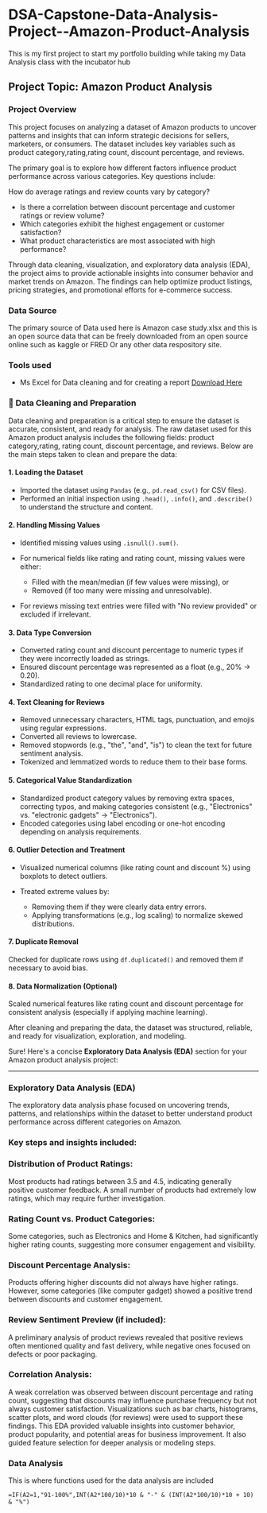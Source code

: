 # DSA-Capstone-Data-Analysis-Project--Amazon-Product-Analysis
This is my first project to start my portfolio building while taking my Data Analysis class with the incubator hub

 ## Project Topic: Amazon Product Analysis

 ### Project Overview
This project focuses on analyzing a dataset of Amazon products to uncover patterns and insights that can inform strategic decisions for sellers, marketers, or consumers. The dataset includes key variables such as product category,rating,rating count, discount percentage, and reviews.

The primary goal is to explore how different factors influence product performance across various categories. Key questions include:

 How do average ratings and review counts vary by category?
 - Is there a correlation between discount percentage and customer ratings or review volume?
 - Which categories exhibit the highest engagement or customer satisfaction?
 - What product characteristics are most associated with high performance?

Through data cleaning, visualization, and exploratory data analysis (EDA), the project aims to provide actionable insights into consumer behavior and market trends on Amazon. The findings can help optimize product listings, pricing strategies, and promotional efforts for e-commerce success.

### Data Source
The primary source of Data used here is Amazon case study.xlsx and this is an open source data that can be freely downloaded from an open source online such as kaggle or FRED Or any other data respository site.

### Tools used
- Ms Excel for Data cleaning and for creating a report [Download Here](https://www.microsoft.com)


### 🧹 Data Cleaning and Preparation

Data cleaning and preparation is a critical step to ensure the dataset is accurate, consistent, and ready for analysis. The raw dataset used for this Amazon product analysis includes the following fields: product category,rating, rating count, discount percentage, and reviews. Below are the main steps taken to clean and prepare the data:

#### 1. Loading the Dataset

* Imported the dataset using `Pandas` (e.g., `pd.read_csv()` for CSV files).
* Performed an initial inspection using `.head()`, `.info()`, and `.describe()` to understand the structure and content.

#### 2. Handling Missing Values

* Identified missing values using `.isnull().sum()`.
* For numerical fields like rating and rating count, missing values were either:

  * Filled with the mean/median (if few values were missing), or
  * Removed (if too many were missing and unresolvable).
* For reviews missing text entries were filled with "No review provided" or excluded if irrelevant.

#### 3. Data Type Conversion

* Converted rating count and discount percentage to numeric types if they were incorrectly loaded as strings.
* Ensured discount percentage was represented as a float (e.g., 20% → 0.20).
* Standardized rating to one decimal place for uniformity.

#### 4. Text Cleaning for Reviews

* Removed unnecessary characters, HTML tags, punctuation, and emojis using regular expressions.
* Converted all reviews to lowercase.
* Removed stopwords (e.g., "the", "and", "is") to clean the text for future sentiment analysis.
* Tokenized and lemmatized words to reduce them to their base forms.


#### 5. Categorical Value Standardization

* Standardized product category values by removing extra spaces, correcting typos, and making categories consistent (e.g., "Electronics" vs. "electronic gadgets" → "Electronics").
* Encoded categories using label encoding or one-hot encoding depending on analysis requirements.

#### 6. Outlier Detection and Treatment

* Visualized numerical columns (like rating count and discount %) using boxplots to detect outliers.
* Treated extreme values by:

  * Removing them if they were clearly data entry errors.
  * Applying transformations (e.g., log scaling) to normalize skewed distributions.

#### 7. Duplicate Removal
Checked for duplicate rows using `df.duplicated()` and removed them if necessary to avoid bias.

#### 8. Data Normalization (Optional)
 Scaled numerical features like rating count and discount percentage for consistent analysis (especially if applying machine learning).

After cleaning and preparing the data, the dataset was structured, reliable, and ready for visualization, exploration, and modeling.

Sure! Here's a concise **Exploratory Data Analysis (EDA)** section for your Amazon product analysis project:

---

###  Exploratory Data Analysis (EDA)

The exploratory data analysis phase focused on uncovering trends, patterns, and relationships within the dataset to better understand product performance across different categories on Amazon.

### Key steps and insights included:

### Distribution of Product Ratings:
  Most products had ratings between 3.5 and 4.5, indicating generally positive customer feedback. A small number of products had extremely low ratings, which may require further investigation.

### Rating Count vs. Product Categories:
  Some categories, such as Electronics and Home & Kitchen, had significantly higher rating counts, suggesting more consumer engagement and visibility.

  ### Discount Percentage Analysis:
  Products offering higher discounts did not always have higher ratings. However, some categories (like computer gadget) showed a positive trend between discounts and customer engagement.

### Review Sentiment Preview (if included):
  A preliminary analysis of product reviews revealed that positive reviews often mentioned quality and fast delivery, while negative ones focused on defects or poor packaging.

  ### Correlation Analysis:
  A weak correlation was observed between discount percentage and rating count, suggesting that discounts may influence purchase frequency but not always customer satisfaction.
Visualizations such as bar charts, histograms, scatter plots, and word clouds (for reviews) were used to support these findings.
This EDA provided valuable insights into customer behavior, product popularity, and potential areas for business improvement. It also guided feature selection for deeper analysis or modeling steps.

### Data Analysis

This is where functions used for the data analysis are included

``` Excel
=IF(A2=1,"91-100%",INT(A2*100/10)*10 & "-" & (INT(A2*100/10)*10 + 10) & "%")

```








